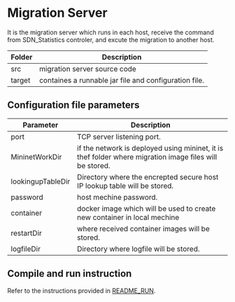 # Migration Server
It is the migration server which runs in each host, receive the command from SDN_Statistics controler, and excute the migration to another host.

| Folder | Description |
| --- | --- |
| src | migration server source code |
| target | containes a runnable jar file and configuration file. |

## Configuration file parameters

| Parameter | Description |
| --- | --- |
| port | TCP server listening port. |
| MininetWorkDir | if the network is deployed using mininet, it is thef folder where migration image files will be stored. |
| lookingupTableDir | Directory where the encrepted secure host IP lookup table will be stored. |
| password | host mechine password. |
| container | docker image which will be used to create new container in local mechine |
| restartDir | where received container images will be stored. |
| logfileDir | Directory where logfile will be stored. |

## Compile and run instruction
Refer to the instructions provided in [README_RUN](README_RUN.md).
